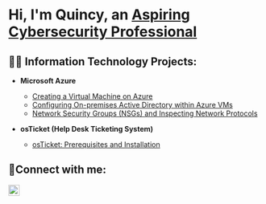 <h1>Hi, I'm Quincy, an <a href="https://linkedin.com/in/quincy-pickens100/">Aspiring Cybersecurity Professional</a></h1>

<h2>👨‍💻 Information Technology Projects:</h2>

- <b>Microsoft Azure</b>
  - [Creating a Virtual Machine on Azure](https://github.com/quincypickens/virtual-machine)
  - [Configuring On-premises Active Directory within Azure VMs](https://github.com/quincypickens/configure-Ad)
  - [Network Security Groups (NSGs) and Inspecting Network Protocols](https://github.com/quincypickens/azure-network-protocols)

- <b>osTicket (Help Desk Ticketing System)</b>
  - [osTicket: Prerequisites and Installation](https://github.com/quincypickens/osticket-prereqs)
    
<h2>🤳Connect with me:</h2>

[<img align="left" alt="Josh | LinkedIn" width="22px" src="https://cdn.jsdelivr.net/npm/simple-icons@v3/icons/linkedin.svg" />][linkedin]

[linkedin]: https://linkedin.com/in/quincy-pickens100/


